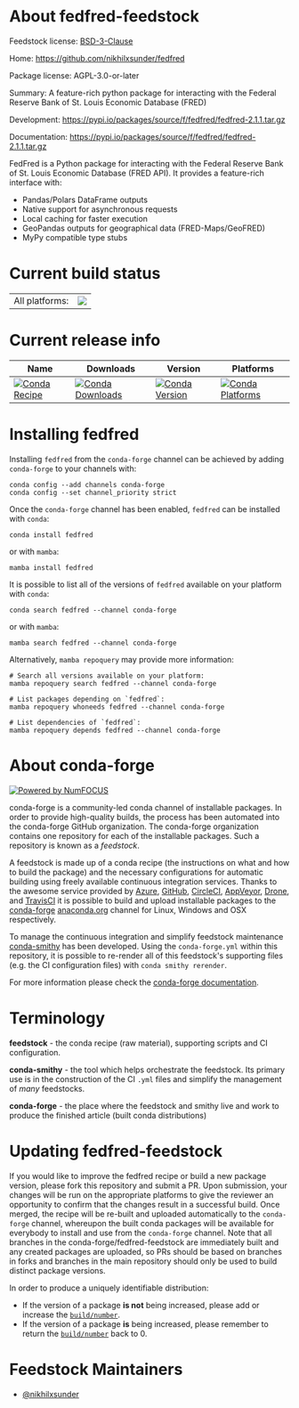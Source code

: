 About fedfred-feedstock
=======================

Feedstock license: [BSD-3-Clause](https://github.com/conda-forge/feedstock-feedstock/blob/main/LICENSE.txt)

Home: https://github.com/nikhilxsunder/fedfred

Package license: AGPL-3.0-or-later

Summary: A feature-rich python package for interacting with the Federal Reserve Bank of St. Louis Economic Database (FRED)

Development: https://pypi.io/packages/source/f/fedfred/fedfred-2.1.1.tar.gz

Documentation: https://pypi.io/packages/source/f/fedfred/fedfred-2.1.1.tar.gz


FedFred is a Python package for interacting with the Federal Reserve Bank of St. Louis Economic Database (FRED API).
It provides a feature-rich interface with:
- Pandas/Polars DataFrame outputs
- Native support for asynchronous requests
- Local caching for faster execution
- GeoPandas outputs for geographical data (FRED-Maps/GeoFRED)
- MyPy compatible type stubs


Current build status
====================


<table><tr><td>All platforms:</td>
    <td>
      <a href="https://dev.azure.com/conda-forge/feedstock-builds/_build/latest?definitionId=None&branchName=main">
        <img src="https://dev.azure.com/conda-forge/feedstock-builds/_apis/build/status/feedstock-feedstock?branchName=main">
      </a>
    </td>
  </tr>
</table>

Current release info
====================

| Name | Downloads | Version | Platforms |
| --- | --- | --- | --- |
| [![Conda Recipe](https://img.shields.io/badge/recipe-fedfred-green.svg)](https://anaconda.org/conda-forge/fedfred) | [![Conda Downloads](https://img.shields.io/conda/dn/conda-forge/fedfred.svg)](https://anaconda.org/conda-forge/fedfred) | [![Conda Version](https://img.shields.io/conda/vn/conda-forge/fedfred.svg)](https://anaconda.org/conda-forge/fedfred) | [![Conda Platforms](https://img.shields.io/conda/pn/conda-forge/fedfred.svg)](https://anaconda.org/conda-forge/fedfred) |

Installing fedfred
==================

Installing `fedfred` from the `conda-forge` channel can be achieved by adding `conda-forge` to your channels with:

```
conda config --add channels conda-forge
conda config --set channel_priority strict
```

Once the `conda-forge` channel has been enabled, `fedfred` can be installed with `conda`:

```
conda install fedfred
```

or with `mamba`:

```
mamba install fedfred
```

It is possible to list all of the versions of `fedfred` available on your platform with `conda`:

```
conda search fedfred --channel conda-forge
```

or with `mamba`:

```
mamba search fedfred --channel conda-forge
```

Alternatively, `mamba repoquery` may provide more information:

```
# Search all versions available on your platform:
mamba repoquery search fedfred --channel conda-forge

# List packages depending on `fedfred`:
mamba repoquery whoneeds fedfred --channel conda-forge

# List dependencies of `fedfred`:
mamba repoquery depends fedfred --channel conda-forge
```


About conda-forge
=================

[![Powered by
NumFOCUS](https://img.shields.io/badge/powered%20by-NumFOCUS-orange.svg?style=flat&colorA=E1523D&colorB=007D8A)](https://numfocus.org)

conda-forge is a community-led conda channel of installable packages.
In order to provide high-quality builds, the process has been automated into the
conda-forge GitHub organization. The conda-forge organization contains one repository
for each of the installable packages. Such a repository is known as a *feedstock*.

A feedstock is made up of a conda recipe (the instructions on what and how to build
the package) and the necessary configurations for automatic building using freely
available continuous integration services. Thanks to the awesome service provided by
[Azure](https://azure.microsoft.com/en-us/services/devops/), [GitHub](https://github.com/),
[CircleCI](https://circleci.com/), [AppVeyor](https://www.appveyor.com/),
[Drone](https://cloud.drone.io/welcome), and [TravisCI](https://travis-ci.com/)
it is possible to build and upload installable packages to the
[conda-forge](https://anaconda.org/conda-forge) [anaconda.org](https://anaconda.org/)
channel for Linux, Windows and OSX respectively.

To manage the continuous integration and simplify feedstock maintenance
[conda-smithy](https://github.com/conda-forge/conda-smithy) has been developed.
Using the ``conda-forge.yml`` within this repository, it is possible to re-render all of
this feedstock's supporting files (e.g. the CI configuration files) with ``conda smithy rerender``.

For more information please check the [conda-forge documentation](https://conda-forge.org/docs/).

Terminology
===========

**feedstock** - the conda recipe (raw material), supporting scripts and CI configuration.

**conda-smithy** - the tool which helps orchestrate the feedstock.
                   Its primary use is in the construction of the CI ``.yml`` files
                   and simplify the management of *many* feedstocks.

**conda-forge** - the place where the feedstock and smithy live and work to
                  produce the finished article (built conda distributions)


Updating fedfred-feedstock
==========================

If you would like to improve the fedfred recipe or build a new
package version, please fork this repository and submit a PR. Upon submission,
your changes will be run on the appropriate platforms to give the reviewer an
opportunity to confirm that the changes result in a successful build. Once
merged, the recipe will be re-built and uploaded automatically to the
`conda-forge` channel, whereupon the built conda packages will be available for
everybody to install and use from the `conda-forge` channel.
Note that all branches in the conda-forge/fedfred-feedstock are
immediately built and any created packages are uploaded, so PRs should be based
on branches in forks and branches in the main repository should only be used to
build distinct package versions.

In order to produce a uniquely identifiable distribution:
 * If the version of a package **is not** being increased, please add or increase
   the [``build/number``](https://docs.conda.io/projects/conda-build/en/latest/resources/define-metadata.html#build-number-and-string).
 * If the version of a package **is** being increased, please remember to return
   the [``build/number``](https://docs.conda.io/projects/conda-build/en/latest/resources/define-metadata.html#build-number-and-string)
   back to 0.

Feedstock Maintainers
=====================

* [@nikhilxsunder](https://github.com/nikhilxsunder/)

